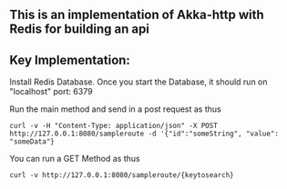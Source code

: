 ## This is an implementation of Akka-http with Redis for building an api

## Key Implementation:
Install Redis Database.
Once you start the Database, it should run on "localhost" port: 6379

Run the main method and send in a post request as thus

 `curl -v -H "Content-Type: application/json" -X POST http://127.0.0.1:8080/sampleroute -d '{"id":"someString", "value": "someData"}`

 You can run a GET Method as thus

`curl -v http://127.0.0.1:8080/sampleroute/{keytosearch}`